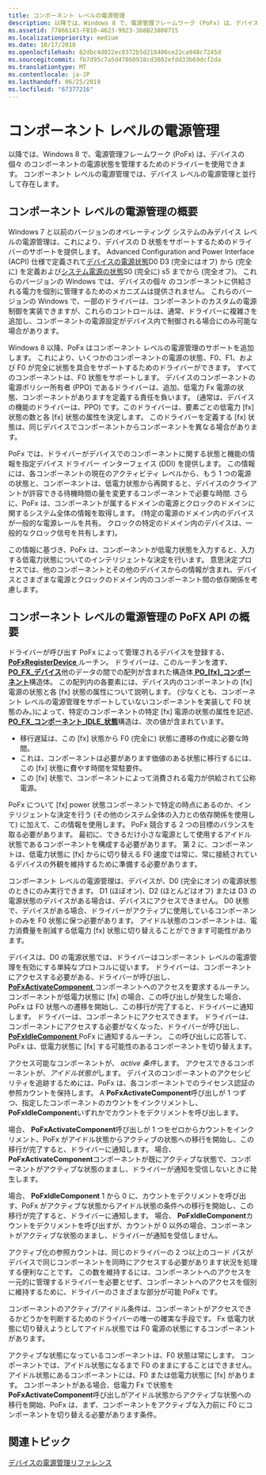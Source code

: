 ```yaml
---
title: コンポーネント レベルの電源管理
description: 以降では、Windows 8 で、電源管理フレームワーク (PoFx) は、デバイスの個々 のコンポーネントの電源状態を管理するためのドライバーを使用できます。 コンポーネント レベルの電源管理では、デバイス レベルの電源管理と並行して存在します。
ms.assetid: 77866143-FB10-4623-9923-368B23808715
ms.localizationpriority: medium
ms.date: 10/17/2018
ms.openlocfilehash: 82dbc4d022ec8372b5d218406ce22ca948c7245d
ms.sourcegitcommit: fb7d95c7a5d47860918cd3602efdd33b69dcf2da
ms.translationtype: MT
ms.contentlocale: ja-JP
ms.lasthandoff: 06/25/2019
ms.locfileid: "67377216"
---
```

# <a name="component-level-power-management"></a>コンポーネント レベルの電源管理


以降では、Windows 8 で、電源管理フレームワーク (PoFx) は、デバイスの個々 のコンポーネントの電源状態を管理するためのドライバーを使用できます。 コンポーネント レベルの電源管理では、デバイス レベルの電源管理と並行して存在します。

## <a name="overview-of-component-level-power-management"></a>コンポーネント レベルの電源管理の概要


Windows 7 と以前のバージョンのオペレーティング システムのみデバイス レベルの電源管理は、これにより、デバイスの D 状態をサポートするためのドライバーのサポートを提供します。 Advanced Configuration and Power Interface (ACPI) 仕様で定義されて[デバイスの電源状態](device-power-states.md)D0 D3 (完全にはオフ) から (完全に) を定義および[システム電源の状態](system-power-states.md)S0 (完全に) s5 までから (完全オフ)。 これらのバージョンの Windows では、デバイスの個々 のコンポーネントに供給される電力を個別に管理するためのメカニズムは提供されません。 これらのバージョンの Windows で、一部のドライバーは、コンポーネントのカスタムの電源制御を実装できますが、これらのコントロールは、通常、ドライバーに複雑さを追加し、コンポーネントの電源設定がデバイス内で制御される場合にのみ可能な場合があります。

Windows 8 以降、PoFx はコンポーネント レベルの電源管理のサポートを追加します。 これにより、いくつかのコンポーネントの電源の状態、F0、F1、および F0 が完全に状態を具合をサポートするためのドライバーができます。 すべてのコンポーネントは、F0 状態をサポートします。 デバイスのコンポーネントの電源ポリシー所有者 (PPO) であるドライバーは、追加、低電力 Fx 電源の状態、コンポーネントがありますを定義する責任を負います。 (通常は、デバイスの機能のドライバーは、PPO) です。このドライバーは、要素ごとの低電力 [fx] 状態の数と各 [fx] 状態の属性を決定します。 このドライバーを定義する [fx] 状態は、同じデバイスでコンポーネントからコンポーネントを異なる場合があります。

PoFx では、ドライバーがデバイスでのコンポーネントに関する状態と機能の情報を指定デバイス ドライバー インターフェイス (DDI) を提供します。 この情報には、各コンポーネントの現在のアクティビティ レベルから、もう 1 つの電源の状態と、コンポーネントは、低電力状態から再開すると、デバイスのクライアントが許容できる待機時間の量を変更するコンポーネントで必要な時間. さらに、PoFx は、コンポーネントが属するドメインの電源とクロックのドメインに関するシステム全体の情報を取得します。 (特定の電源のドメイン内のデバイスが一般的な電源レールを共有。 クロックの特定のドメイン内のデバイスは、一般的なクロック信号を共有します)。

この情報に基づき、PoFx は、コンポーネントが低電力状態を入力すると、入力する低電力状態についてのインテリジェントな決定を行います。 意思決定プロセスでは、他のコンポーネントとその他のデバイスからの情報が含まれ、デバイスとさまざまな電源とクロックのドメイン内のコンポーネント間の依存関係を考慮します。

## <a name="introduction-to-the-pofx-api-for-component-level-power-management"></a>コンポーネント レベルの電源管理の PoFX API の概要


ドライバーが呼び出す PoFx によって管理されるデバイスを登録する、 [ **PoFxRegisterDevice** ](https://docs.microsoft.com/windows-hardware/drivers/ddi/content/wdm/nf-wdm-pofxregisterdevice)ルーチン。 ドライバーは、このルーチンを渡す、 [ **PO\_FX\_デバイス**](https://docs.microsoft.com/windows-hardware/drivers/ddi/content/wdm/ns-wdm-_po_fx_device_v1)他のデータの間での配列が含まれた構造体[ **PO\_[fx]\_コンポーネント**](https://docs.microsoft.com/windows-hardware/drivers/ddi/content/wdm/ns-wdm-_po_fx_component_v1)構造体。 この配列内の各要素には、デバイス内のコンポーネントの [fx] 電源の状態と各 [fx] 状態の属性について説明します。 (少なくとも、コンポーネント レベルの電源管理をサポートしていないコンポーネントを実装して F0 状態のみ。)によって、特定のコンポーネントの特定 [fx] 電源の状態の属性を記述、 [ **PO\_FX\_コンポーネント\_IDLE\_状態**](https://docs.microsoft.com/windows-hardware/drivers/ddi/content/wdm/ns-wdm-_po_fx_component_idle_state)構造は、次の値が含まれています。

-   移行遅延は、この [fx] 状態から F0 (完全に) 状態に遷移の作成に必要な時間。
-   これは、コンポーネントは必要があります価値のある状態に移行するには、この [fx] 状態に費やす時間を常駐要件。
-   この [fx] 状態で、コンポーネントによって消費される電力が供給されて公称電源。

PoFx について [fx] power 状態コンポーネントで特定の時点にあるのか、インテリジェントな決定を行う (その他のシステム全体の入力との依存関係を使用して) に加えて、この情報を使用します。 PoFx 競合する 2 つの目標のバランスを取る必要があります。 最初に、できるだけ小さな電源として使用するアイドル状態であるコンポーネントを構成する必要があります。 第 2 に、コンポーネントは、低電力状態に [fx] からに切り替える F0 速度では常に、常に接続されているデバイスの外観を維持するために準備する必要があります。

コンポーネント レベルの電源管理は、デバイスが、D0 (完全にオン) の電源状態のときにのみ実行できます。 D1 (ほぼオン)、D2 (ほとんどはオフ) または D3 の電源状態のデバイスがある場合は、デバイスにアクセスできません。 D0 状態で、デバイスがある場合、ドライバーがアクティブに使用しているコンポーネントのみを F0 状態に保つ必要があります。 アイドル状態のコンポーネントは、電力消費量を削減する低電力 [fx] 状態に切り替えることができます可能性があります。

デバイスは、D0 の電源状態では、ドライバーはコンポーネント レベルの電源管理を有効にする単純なプロトコルに従います。 ドライバーは、コンポーネントにアクセスする必要がある、ドライバーが呼び出し、 [ **PoFxActivateComponent** ](https://docs.microsoft.com/windows-hardware/drivers/ddi/content/wdm/nf-wdm-pofxactivatecomponent)コンポーネントへのアクセスを要求するルーチン。 コンポーネントが低電力状態に [fx] の場合、この呼び出しが発生した場合、PoFx は F0 状態への遷移を開始し、この移行が完了すると、ドライバーに通知します。 ドライバーは、コンポーネントにアクセスできます。 ドライバーは、コンポーネントにアクセスする必要がなくなった、ドライバーが呼び出し、 [ **PoFxIdleComponent** ](https://docs.microsoft.com/windows-hardware/drivers/ddi/content/wdm/nf-wdm-pofxidlecomponent) PoFx に通知するルーチン。 この呼び出しに応答して、PoFx は、低電力状態に [fx] する可能性のあるコンポーネントを切り替えます。

アクセス可能なコンポーネントが、 *active 条件*します。 アクセスできるコンポーネントが、*アイドル状態が*します。 デバイスのコンポーネントのアクセシビリティを追跡するためには、PoFx は、各コンポーネントでのライセンス認証の参照カウントを保持します。 A **PoFxActivateComponent**呼び出しが 1 つずつ、指定したコンポーネントのカウントをインクリメントし、 **PoFxIdleComponent**いずれかでカウントをデクリメントを呼び出します。

場合、 **PoFxActivateComponent**呼び出しが 1 つをゼロからカウントをインクリメント、PoFx がアイドル状態からアクティブの状態への移行を開始し、この移行が完了すると、ドライバーに通知します。 場合、 **PoFxActivateComponent**コンポーネントが既にアクティブな状態で、コンポーネントがアクティブな状態のままし、ドライバーが通知を受信しないときに発生します。

場合、 **PoFxIdleComponent** 1 から 0 に、カウントをデクリメントを呼び出す、PoFx がアクティブな状態からアイドル状態の条件への移行を開始し、この移行が完了すると、ドライバーに通知します。 場合、 **PoFxIdleComponent**カウントをデクリメントを呼び出すが、カウントが 0 以外の場合、コンポーネントがアクティブな状態のままし、ドライバーが通知を受信しません。

アクティブ化の参照カウントは、同じのドライバーの 2 つ以上のコード パスがデバイスで同じコンポーネントを同時にアクセスする必要があります状況を処理する便利なことです。 この数を維持するには、コンポーネントへのアクセスを一元的に管理するドライバーを必要とせず、コンポーネントへのアクセスを個別に維持するために、ドライバーのさまざまな部分が可能 PoFx です。

コンポーネントのアクティブ/アイドル条件は、コンポーネントがアクセスできるかどうかを判断するためのドライバーの唯一の確実な手段です。 Fx 低電力状態に切り替えようとしてアイドル状態では F0 電源の状態にするコンポーネントがあります。

アクティブな状態になっているコンポーネントは、F0 状態は常にします。 コンポーネントでは、アイドル状態になるまで F0 のままにすることはできません。 アイドル状態にあるコンポーネントには、F0 または低電力状態に [fx] があります。 コンポーネントがある場合、低電力 Fx で状態を**PoFxActivateComponent**呼び出しがアイドル状態からアクティブな状態への移行を開始、PoFx は、まず、コンポーネントをアクティブな入力前に F0 にコンポーネントを切り替える必要があります条件。

## <a name="related-topics"></a>関連トピック

[デバイスの電源管理リファレンス](device-power-management-reference.md)  
